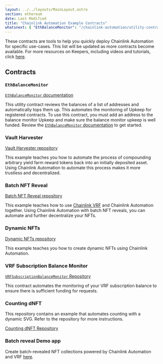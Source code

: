 ```yaml
---
layout: ../../layouts/MainLayout.astro
section: ethereum
date: Last Modified
title: "Chainlink Automation Example Contracts"
whatsnext: { "EthBalanceMonitor": "/chainlink-automation/utility-contracts/" }
---
```


These contracts are tools to help you quickly deploy Chainlink Automation for specific use-cases. This list will be updated as more contracts become available. For more resources on Keepers, including videos and tutorials, click [here](/getting-started/other-tutorials).

## Contracts

### `EthBalanceMonitor`

[`EthBalanceMonitor` documentation](/chainlink-automation/utility-contracts)

This utility contract reviews the balances of a list of addresses and automatically tops them up. This automates the monitoring of Upkeep for registered contracts. To use this contract, you must add an address to the balance monitor Upkeep and make sure the balance monitor upkeep is well funded. Review the [`EthBalanceMonitor` documentation](/chainlink-automation/utility-contracts) to get started.

### Vault Harvester

[Vault Harvester repository](https://github.com/hackbg/chainlink-keepers-templates/tree/main/vault-harvester#chainlink-keepers-template-vault-harvester)

This example teaches you how to automate the process of compounding arbitrary yield farm reward tokens back into an initially deposited asset. Using Chainlink Automation to automate this process makes it more trustless and decentralized.

### Batch NFT Reveal

[Batch NFT Reveal repository](https://github.com/hackbg/chainlink-keepers-templates/tree/main/batch-nft-reveal#chainlink-keepers-template-batch-nft-reveal)

This example teaches how to use [Chainlink VRF](/vrf/v2/introduction/) and Chainlink Automation together. Using Chainlink Automation with batch NFT reveals, you can automate and further decentralize your NFTs.

### Dynamic NFTs

[Dynamic NFTs repository](https://github.com/smartcontractkit/smart-contract-examples/tree/main/dynamic-nft#dynamic-nfts)

<YouTube id="https://www.youtube.com/watch?v=E7Rm1LUKhj4" />

This example teaches you how to create dynamic NFTs using Chainlink Automation.

### VRF Subscription Balance Monitor

[`VRFSubscriptionBalanceMonitor` Repository](https://github.com/smartcontractkit/chainlink/blob/vrf-subscription-balance-monitor/contracts/src/v0.8/dev/VRFSubscriptionBalanceMonitor.sol)

This contract automates the monitoring of your VRF subscription balance to ensure there is sufficient funding for requests.

### Counting dNFT

This repository contains an example that automates counting with a dynamic SVG. Refer to the repository for more instructions.

[Counting dNFT Repository](https://github.com/smartcontractkit/smart-contract-examples/tree/main/counting-svg)

### Batch reveal Demo app

Create batch-revealed NFT collections powered by Chainlink Automation and VRF [here](https://automation.chainlink-demo.app/).

